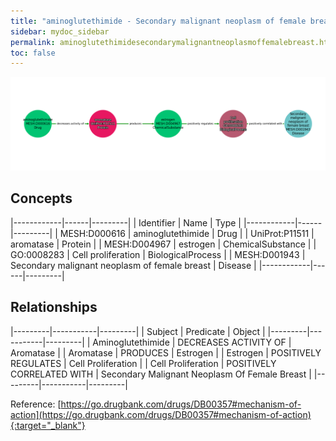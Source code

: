 ```yaml
---
title: "aminoglutethimide - Secondary malignant neoplasm of female breast "
sidebar: mydoc_sidebar
permalink: aminoglutethimidesecondarymalignantneoplasmoffemalebreast.html
toc: false 
---
```


![Path Visualization](/images/aminoglutethimidesecondarymalignantneoplasmoffemalebreast.png)

## Concepts

|------------|------|---------|
| Identifier | Name | Type    |
|------------|------|---------|
| MESH:D000616 | aminoglutethimide | Drug |
| UniProt:P11511 | aromatase | Protein |
| MESH:D004967 | estrogen | ChemicalSubstance |
| GO:0008283 | Cell proliferation | BiologicalProcess |
| MESH:D001943 | Secondary malignant neoplasm of female breast | Disease |
|------------|------|---------|

## Relationships

|---------|-----------|---------|
| Subject | Predicate | Object  |
|---------|-----------|---------|
| Aminoglutethimide | DECREASES ACTIVITY OF | Aromatase |
| Aromatase | PRODUCES | Estrogen |
| Estrogen | POSITIVELY REGULATES | Cell Proliferation |
| Cell Proliferation | POSITIVELY CORRELATED WITH | Secondary Malignant Neoplasm Of Female Breast |
|---------|-----------|---------|

Reference: [https://go.drugbank.com/drugs/DB00357#mechanism-of-action](https://go.drugbank.com/drugs/DB00357#mechanism-of-action){:target="_blank"}